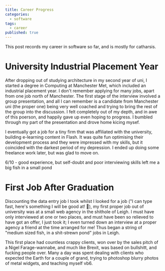 ```yaml
---
title: Career Progress
categories:
  - software
tags:
  - career
published: true
---
```


This post records my career in software so far, and is mostly for catharsis.

# University Industrial Placement Year

After dropping out of studying architecture in my second year of uni, I started a degree in Computing at Manchester Met, which included an industrial placement year. I don't remember applying for many jobs, apart from one job north of Manchester. The first stage of the interview involved a group presentation, and all I can remember is a candidate from Manchester uni (the proper one) being very well coached and trying to bring the rest of the group into the discussion. I felt completely out of my depth, and in awe of this poerson, and happily gave up even hoping to progress. I bumbled through my part of the presentation and drove home kicing mysef.

I eventually got a job for a tiny firm that was affiliated with the university, building e-learning content in Flash. It was quite fun optimising their development process and they were impressed with my skills, but it coincided with the darkest period of my depression. I ended up doing some freelance work later, but was glad to move on.

6/10 - good experience, but self-doubt and poor interviewing skills left me a big fish in a small pond

# First Job After Graduation

Discounting the data entry job I took whilst I looked for a job ("I can type fast, here's something I will be good at! 🤦), my first proper job out of university was at a small web agency in the shithole of Leigh. I must have only interviewed at one or two places, and must have been so relieved to have got an offer, I just took it; I even turned down an interview at a proper agency a friend at the time arranged for me! Thus began a string of "medium sized fish, in a shit-strewn pond" jobs in Leigh. 

This first place had countless crappy clients, won over by the sales pitch of a Nigel Farage-wannabe, and much like Brexit, was based on bullshitt, and fucking people over. Many a day was spent dealing with clients who expected the Earth for a couple of grand, trying to photoshop blurry photos of metal widgets, and teaching myself vb6.